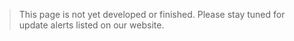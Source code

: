 > This page is not yet developed or finished. Please stay tuned for update alerts listed on our website. 